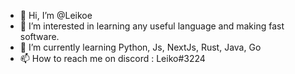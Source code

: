 - 👋 Hi, I’m @Leikoe
- 👀 I’m interested in learning any useful language and making fast software.
- 🌱 I’m currently learning Python, Js, NextJs, Rust, Java, Go 
- 📫 How to reach me on discord : Leiko#3224

